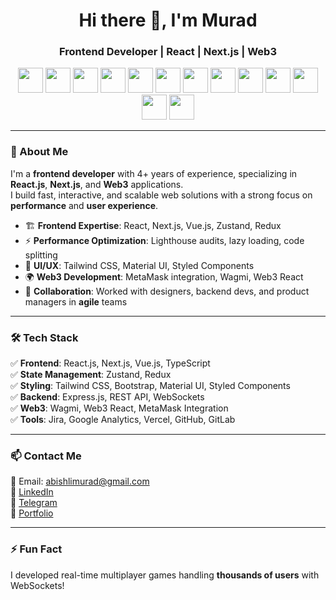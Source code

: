 <!-- Header -->
<h1 align="center">Hi there 👋, I'm Murad</h1>
<h3 align="center">Frontend Developer | React | Next.js | Web3</h3>

<!-- Tech stack badges -->
<p align="center">
  <img src="https://cdn.jsdelivr.net/gh/devicons/devicon/icons/javascript/javascript-original.svg" height="40" />
  <img src="https://cdn.jsdelivr.net/gh/devicons/devicon/icons/typescript/typescript-original.svg" height="40"/>
  <img src="https://cdn.jsdelivr.net/gh/devicons/devicon/icons/react/react-original.svg" height="40"/>
  <img src="https://cdn.jsdelivr.net/gh/devicons/devicon/icons/nextjs/nextjs-original.svg" height="40"/>
  <img src="https://cdn.jsdelivr.net/gh/devicons/devicon/icons/vuejs/vuejs-original.svg" height="40"/>
  <img src="https://cdn.jsdelivr.net/gh/devicons/devicon/icons/redux/redux-original.svg" height="40"/>
  <img src="https://cdn.jsdelivr.net/gh/devicons/devicon/icons/tailwindcss/tailwindcss-original.svg" height="40"/>
  <img src="https://cdn.jsdelivr.net/gh/devicons/devicon/icons/bootstrap/bootstrap-original.svg" height="40"/>
  <img src="https://cdn.jsdelivr.net/gh/devicons/devicon/icons/materialui/materialui-original.svg" height="40"/>
  <img src="https://cdn.jsdelivr.net/gh/devicons/devicon/icons/express/express-original.svg" height="40"/>
  <img src="https://cdn.jsdelivr.net/gh/devicons/devicon/icons/git/git-original.svg" height="40"/>
  <img src="https://cdn.jsdelivr.net/gh/devicons/devicon/icons/github/github-original.svg" height="40"/>
  <img src="https://cdn.jsdelivr.net/gh/devicons/devicon/icons/vercel/vercel-original.svg" height="40"/>
</p>

---

### 🚀 About Me
I'm a **frontend developer** with 4+ years of experience, specializing in **React.js**, **Next.js**, and **Web3** applications.  
I build fast, interactive, and scalable web solutions with a strong focus on **performance** and **user experience**.

- 🏗️ **Frontend Expertise**: React, Next.js, Vue.js, Zustand, Redux  
- ⚡ **Performance Optimization**: Lighthouse audits, lazy loading, code splitting  
- 🎨 **UI/UX**: Tailwind CSS, Material UI, Styled Components  
- 🌍 **Web3 Development**: MetaMask integration, Wagmi, Web3 React  
- 🤝 **Collaboration**: Worked with designers, backend devs, and product managers in **agile** teams  

---

### 🛠️ Tech Stack  
✅ **Frontend**: React.js, Next.js, Vue.js, TypeScript  
✅ **State Management**: Zustand, Redux  
✅ **Styling**: Tailwind CSS, Bootstrap, Material UI, Styled Components  
✅ **Backend**: Express.js, REST API, WebSockets  
✅ **Web3**: Wagmi, Web3 React, MetaMask Integration  
✅ **Tools**: Jira, Google Analytics, Vercel, GitHub, GitLab  

---

### 📫 Contact Me  
📩 Email: abishlimurad@gmail.com  
💼 [LinkedIn](https://www.linkedin.com/in/murad-abyshly-872359228/)  
💬 [Telegram](https://t.me/Murad643)  
🚀 [Portfolio](http://voltum.tech/)  

---

### ⚡ Fun Fact  
I developed real-time multiplayer games handling **thousands of users** with WebSockets!  
